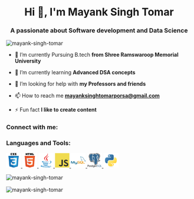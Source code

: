 <h1 align="center">Hi 👋, I'm Mayank Singh Tomar</h1>
<h3 align="center">A passionate about Software development and Data Science</h3>

<p align="left"> <img src="https://komarev.com/ghpvc/?username=mayank-singh-tomar&label=Profile%20views&color=0e75b6&style=flat" alt="mayank-singh-tomar" /> </p>

- 🔭 I’m currently Pursuing B.tech **from Shree Ramswaroop Memorial University**

- 🌱 I’m currently learning **Advanced DSA concepts**

- 🤝 I’m looking for help with **my Professors and friends**

- 📫 How to reach me **mayanksinghtomarporsa@gmail.com**

- ⚡ Fun fact **I like to create content**

<h3 align="left">Connect with me:</h3>
<p align="left">
</p>

<h3 align="left">Languages and Tools:</h3>
<p align="left"> <a href="https://www.w3schools.com/css/" target="_blank" rel="noreferrer"> <img src="https://raw.githubusercontent.com/devicons/devicon/master/icons/css3/css3-original-wordmark.svg" alt="css3" width="40" height="40"/> </a> <a href="https://www.w3.org/html/" target="_blank" rel="noreferrer"> <img src="https://raw.githubusercontent.com/devicons/devicon/master/icons/html5/html5-original-wordmark.svg" alt="html5" width="40" height="40"/> </a> <a href="https://www.java.com" target="_blank" rel="noreferrer"> <img src="https://raw.githubusercontent.com/devicons/devicon/master/icons/java/java-original.svg" alt="java" width="40" height="40"/> </a> <a href="https://developer.mozilla.org/en-US/docs/Web/JavaScript" target="_blank" rel="noreferrer"> <img src="https://raw.githubusercontent.com/devicons/devicon/master/icons/javascript/javascript-original.svg" alt="javascript" width="40" height="40"/> </a> <a href="https://www.mysql.com/" target="_blank" rel="noreferrer"> <img src="https://raw.githubusercontent.com/devicons/devicon/master/icons/mysql/mysql-original-wordmark.svg" alt="mysql" width="40" height="40"/> </a> <a href="https://www.postgresql.org" target="_blank" rel="noreferrer"> <img src="https://raw.githubusercontent.com/devicons/devicon/master/icons/postgresql/postgresql-original-wordmark.svg" alt="postgresql" width="40" height="40"/> </a> <a href="https://www.python.org" target="_blank" rel="noreferrer"> <img src="https://raw.githubusercontent.com/devicons/devicon/master/icons/python/python-original.svg" alt="python" width="40" height="40"/> </a> </p>

<p><img align="center" src="https://github-readme-stats.vercel.app/api/top-langs?username=mayank-singh-tomar&show_icons=true&locale=en&layout=compact" alt="mayank-singh-tomar" /></p>

<p><img align="center" src="https://github-readme-streak-stats.herokuapp.com/?user=mayank-singh-tomar&" alt="mayank-singh-tomar" /></p>
